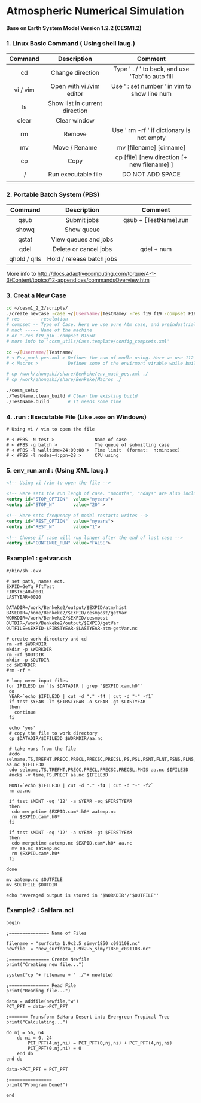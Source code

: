 # Atmospheric Numerical Simulation

#### Base on Earth System Model Version 1.2.2 (CESM1.2)



### 1. Linux Basic Command ( Using shell laug.)

| Command  |          Description           |                     Comment                      |
| :------: | :----------------------------: | :----------------------------------------------: |
|    cd    |        Change direction        | Type ' ../ ' to back, and use 'Tab' to auto fill |
| vi / vim |    Open with vi /vim editor    |   Use ' : set number ' in vim to show line num   |
|    ls    | Show list in current direction |                                                  |
|  clear   |          Clear window          |                                                  |
|    rm    |             Remove             |    Use ' rm -rf ' if dictionary is not empty     |
|    mv    |         Move / Rename          |             mv [filename] [dirname]              |
|    cp    |              Copy              |   cp [file] [new direction [+ new filename] ]    |
|    ./    |      Run executable file       |                 DO NOT ADD SPACE                 |
|          |                                |                                                  |



### 2. Portable Batch System (PBS)

|   Command    |        Description        |        Comment        |
| :----------: | :-----------------------: | :-------------------: |
|     qsub     |        Submit jobs        | qsub + [TestName].run |
|    showq     |        Show queue         |                       |
|    qstat     |   View queues and jobs    |                       |
|     qdel     |   Delete or cancel jobs   |      qdel + num       |
| qhold / qrls | Hold / release batch jobs |                       |

More info to http://docs.adaptivecomputing.com/torque/4-1-3/Content/topics/12-appendices/commandsOverview.htm



### 3. Creat a New Case

```sh
cd ~/cesm1_2_2/scripts/
./create_newcase -case ~/[UserName/]TestName/ -res f19_f19 -compset F1850 -mach sparkle
# res ------ resolution
# compset -- Type of Case. Here we use pure Atm case, and preindustrial age. 
# mach ----- Name of the machine
# or '-res f19_g16 -compset B1850'
# more info to 'ccsm_utils/Case.template/config_compsets.xml'

cd ~/[Username/]Testname/
# < Env_mach-pes.xml > Defines the num of modle using. Here we use 112
# < Macros >           Defines some of the envirmont virable while building

# cp /work/zhongshi/share/Benkeke/env_mach_pes.xml ./
# cp /work/zhongshi/share/Benkeke/Macros ./

./cesm_setup
./TestName.clean_build # Clean the existing build
./TestName.build       # It needs some time

```



### 4. .run : Executable File (Like .exe on Windows)

```shell
# Using vi / vim to open the file

# < #PBS -N test >               Name of case 
# < #PBS -q batch >              The queue of submitting case
# < #PBS -l walltime=24:00:00 >  Time limit  (format:  h:min:sec)
# < #PBS -l nodes=4:ppn=28 >     CPU using

```

#### 	

### 5. env_run.xml : (Using XML laug.)

```xml
<!-- Using vi /vim to open the file -->

<!-- Here sets the run lengh of case. "nmonths", "ndays" are also included -->
<entry id="STOP_OPTION"	 value="nyears">
<entry id="STOP_N"		 value="20" >

<!-- Here sets frequency of model restarts writes -->
<entry id="REST_OPTION"  value="nyears">
<entry id="REST_N"       value="1">

<!-- Choose if case will run longer after the end of last case -->
<entry id="CONTINUE_RUN" value="FALSE">
```



### Example1 : getvar.csh

```shell
#/bin/sh -evx 

# set path, names ect. 
EXPID=GeYq_PftTest
FIRSTYEAR=0001
LASTYEAR=0020

DATADIR=/work/Benkeke2/output/$EXPID/atm/hist
BASEDIR=/home/Benkeke2/$EXPID/cesmpost/getVar
WORKDIR=/work/Benkeke2/$EXPID/cesmpost
OUTDIR=/work/Benkeke2/output/$EXPID/getVar
OUTFILE=$EXPID-$FIRSTYEAR-$LASTYEAR-atm-getVar.nc

# create work directory and cd 
rm -rf $WORKDIR 
mkdir -p $WORKDIR
rm -rf $OUTDIR
mkdir -p $OUTDIR
cd $WORKDIR 
#rm -rf *

# loop over input files
for IFILE3D in `ls $DATADIR | grep "$EXPID.cam.h0"`
 do
 YEAR=`echo $IFILE3D | cut -d "." -f4 | cut -d "-" -f1`
 if test $YEAR -lt $FIRSTYEAR -o $YEAR -gt $LASTYEAR
 then
   continue
 fi

 echo 'yes'
 # copy the file to work directory
 cp $DATADIR/$IFILE3D $WORKDIR/aa.nc

 # take vars from the file
 #cdo selname,TS,TREFHT,PRECC,PRECL,PRECSC,PRECSL,PS,PSL,FSNT,FLNT,FSNS,FLNS,LHFLX,SHFLX aa.nc $IFILE3D
 cdo selname,TS,TREFHT,PRECC,PRECL,PRECSC,PRECSL,PHIS aa.nc $IFILE3D
 #ncks -v time,TS,PRECT aa.nc $IFILE3D

 MONT=`echo $IFILE3D | cut -d "." -f4 | cut -d "-" -f2`   
 rm aa.nc

 if test $MONT -eq '12' -a $YEAR -eq $FIRSTYEAR
 then
  cdo mergetime $EXPID.cam*.h0* aatemp.nc
  rm $EXPID.cam*.h0*
 fi

 if test $MONT -eq '12' -a $YEAR -gt $FIRSTYEAR
 then
  cdo mergetime aatemp.nc $EXPID.cam*.h0* aa.nc
  mv aa.nc aatemp.nc 
  rm $EXPID.cam*.h0*
 fi

done

mv aatemp.nc $OUTFILE
mv $OUTFILE $OUTDIR

echo 'averaged output is stored in '$WORKDIR'/'$OUTFILE'' 

```



### Example2 : SaHara.ncl

```ncl
begin

;=============== Name of Files

filename = "surfdata_1.9x2.5_simyr1850_c091108.nc"
newfile  = "new_surfdata_1.9x2.5_simyr1850_c091108.nc"

;=============== Create Newfile
print("Creating new file...")

system("cp "+ filename + " ./"+ newfile)

;=============== Read File
print("Reading file...")

data = addfile(newfile,"w")
PCT_PFT = data->PCT_PFT

;======= Transform SaHara Desert into Evergreen Tropical Tree 
print("Calculating...")

do nj = 56, 64
    do ni = 0, 24
        PCT_PFT(4,nj,ni) = PCT_PFT(0,nj,ni) + PCT_PFT(4,nj,ni)
        PCT_PFT(0,nj,ni) = 0
    end do
end do

data->PCT_PFT = PCT_PFT

;================
print("Promgram Done!")

end

```

